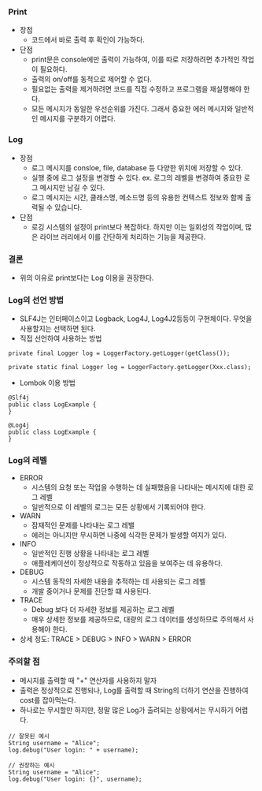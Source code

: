 ### Print
- 장점
  + 코드에서 바로 출력 후 확인이 가능하다.
- 단점
  + print문은 console에만 출력이 가능하여, 이를 따로 저장하려면 추가적인 작업이 필요하다.
  + 출력의 on/off를 동적으로 제어할 수 없다.
  + 필요없는 출력을 제거하려면 코드를 직접 수정하고 프로그램을 재실행해야 한다.
  + 모든 메시지가 동일한 우선순위를 가진다. 그래서 중요한 에러 메시지와 일반적인 메시지를 구분하기 어렵다.

### Log
- 장점
  + 로그 메시지를 consloe, file, database 등 다양한 위치에 저장할 수 있다.
  + 실행 중에 로그 설정을 변경할 수 있다. ex. 로그의 레벨을 변경하여 중요한 로그 메시지만 남길 수 있다.
  + 로그 메시지는 시간, 클래스명, 메소드명 등의 유용한 컨텍스트 정보와 함께 출력될 수 있습니다.
- 단점
  + 로깅 시스템의 설정이 print보다 복잡하다. 하지만 이는 일회성의 작업이며, 많은 라이브 러리에서 이를 간단하게 처리하는 기능을 제공한다.
 
### 결론
- 위의 이유로 print보다는 Log 이용을 권장한다.

### Log의 선언 방법
- SLF4J는 인터페이스이고 Logback, Log4J, Log4J2등등이 구현체이다. 무엇을 사용할지는 선택하면 된다.
- 직접 선언하여 사용하는 방법
```
private final Logger log = LoggerFactory.getLogger(getClass());

private static final Logger log = LoggerFactory.getLogger(Xxx.class);
```
- Lombok 이용 방법
```
@Slf4j
public class LogExample {
}

@Log4j
public class LogExample {
}
```

### Log의 레벨
- ERROR
    + 시스템의 요청 또는 작업을 수행하는 데 실패했음을 나타내는 메시지에 대한 로그 레벨
    +  일반적으로 이 레벨의 로그는 모든 상황에서 기록되어야 한다.
- WARN
    + 잠재적인 문제를 나타내는 로그 레밸
    + 에러는 아니지만 무시하면 나중에 식각한 문제가 발생할 여지가 있다.
- INFO
    + 일반적인 진행 상황을 나타내는 로그 레벨
    + 애플레케이션이 정상적으로 작동하고 있음을 보여주는 데 유용하다.
- DEBUG
    + 시스템 동작의 자세한 내용을 추적하는 데 사용되는 로그 레벨
    + 개발 중이거나 문제를 진단할 떄 사용된다.
- TRACE
    + Debug 보다 더 자세한 정보를 제공하는 로그 레벨
    + 매우 상세한 정보를 제공하므로, 대량의 로그 데이터를 생성하므로 주의해서 사용해야 한다. 
- 상세 정도: TRACE > DEBUG > INFO > WARN > ERROR

### 주의할 점
- 메시지를 출력할 때 "+" 연산자를 사용하지 말자
- 출력은 정상적으로 진행되나, Log를 출력할 때 String의 더하기 연산을 진행하여 cost를 잡아먹는다.
- 하나로는 무시할만 하지만, 정말 많은 Log가 출려되는 상황에서는 무시하기 어렵다.
```
// 잘못된 예시
String username = "Alice";
log.debug("User login: " + username);

// 권장하는 예시
String username = "Alice";
log.debug("User login: {}", username);
```
